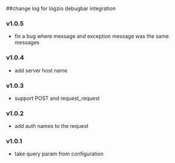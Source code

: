 ##change log for logzio debugbar integration

### v1.0.5
- fix a bug where message and exception message was the same messages

### v1.0.4
- add server host name

### v1.0.3
- support POST and request_request

### v1.0.2
- add auth names to the request

### v1.0.1
- take query param from configuration

